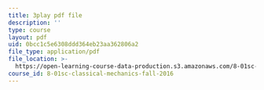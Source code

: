 ```yaml
---
title: 3play pdf file
description: ''
type: course
layout: pdf
uid: 0bcc1c5e6308ddd364eb23aa362806a2
file_type: application/pdf
file_location: >-
  https://open-learning-course-data-production.s3.amazonaws.com/8-01sc-classical-mechanics-fall-2016/0bcc1c5e6308ddd364eb23aa362806a2_Jf2PgGInUEk.pdf
course_id: 8-01sc-classical-mechanics-fall-2016
---
```

